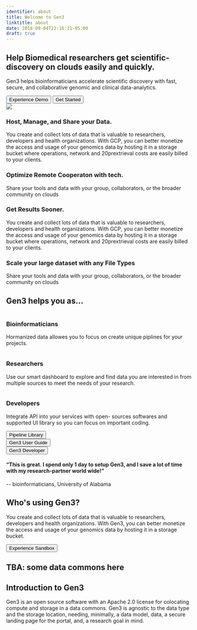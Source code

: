 ```yaml
---
identifier: about
title: Welcome to Gen3
linktitle: about
date: 2018-09-04T22:16:21-05:00
draft: true
---
```


<section class="g3-bg__solight">
  <div class="g3-outer-wrapper g3-flex-content">
    <div class="g3-space__top-lg g3-space__bottom-lg g3-col__45">
      <div class="g3-space__wrapper-gap-left">
        <h1 class="g3-space__margin-sm-bottom">Help Biomedical researchers get scientific-discovery on clouds easily and quickly.</h1>
        <p class="g3-space__margin-sm-bottom introduction">
          Gen3 helps bioinformaticians accelerate scientific discovery with fast, secure, and collaborative genomic and clinical data-analytics.
        </p>
        <button class="g3-button g3-button--primary">Experience Demo</button>
        <button class="g3-button g3-button--secondary g3-space__margin-sm-left">Get Started</button>
      </div>
    </div>
    <div class="g3-col__55 g3-flex-content">
      <img src="img/fig/worker.svg"/>
    </div>
  </div>
</section>
<section>
  <div class="g3-inner-wrapper g3-flex-content g3-space__top-lg g3-space__bottom-md">
    <div class="g3-col__50">
      <div class="g3-space__margin-sm-left g3-space__margin-sm-right">
        <h3>Host, Manage, and Share your Data.</h3>
        <p class="g3-space__margin-sm-top">You create and collect lots of data that is valuable to researchers, developers and health organizations. With GCP, you can better monetize the access and usage of your genomics data by hosting it in a storage bucket where operations, network and 20prextrieval costs are easily billed to your clients.</p>
      </div>
    </div>
    <div class="g3-col__50">
      <div class="g3-space__margin-sm-left g3-space__margin-sm-right">
        <h3>Optimize Remote Cooperaton with tech.</h3>
        <p class="g3-space__margin-sm-top">Share your tools and data with your group, collaborators, or the broader community on clouds</p>
      </div>
    </div>
  </div>
  <div class="g3-inner-wrapper g3-flex-content g3-space__bottom-lg">
    <div class="g3-col__50">
      <div class="g3-space__margin-sm-left g3-space__margin-sm-right">
        <h3>Get Results Sooner.</h3>
        <p class="g3-space__margin-sm-top">You create and collect lots of data that is valuable to researchers, developers and health organizations. With GCP, you can better monetize the access and usage of your genomics data by hosting it in a storage bucket where operations, network and 20prextrieval costs are easily billed to your clients.</p>
      </div>
    </div>
    <div class="g3-col__50">
      <div class="g3-space__margin-sm-left g3-space__margin-sm-right">
        <h3>Scale your large dataset with any File Types</h3>
        <p class="g3-space__margin-sm-top">Share your tools and data with your group, collaborators, or the broader community on clouds</p>
      </div>
    </div>
  </div>
</section>

<h2 class="g3-text__center g3-space__margin-sm-bottom">Gen3 helps you as...</h2>

<section class="g3-bg__solight g3-inner-wrapper g3-space__top-md g3-space__bottom-md">
  <div class="g3-flex-content">
    <div class="g3-col__33 g3-text__center g3-space__margin-sm-left-right">
      <img class="g3-space__margin-sm-bottom"/>
      <h3 class="g3-space__margin-sm-bottom">Bioinformaticians</h3>
      <p class="g3-space__margin-sm-bottom">Hormanized data allowes you to focus on create unique piplines for your projects.</p>
    </div>
    <div class="g3-col__33 g3-text__center g3-space__margin-sm-left-right">
      <img class="g3-space__margin-sm-bottom"/>
      <h3 class="g3-space__margin-sm-bottom">Researchers</h3>
      <p class="g3-space__margin-sm-bottom">Use our smart dashboard to explore and find data you are interested in from multiple sources to meet the needs of your research.</p>
    </div>
    <div class="g3-col__33 g3-text__center g3-space__margin-sm-left-right">
      <img class="g3-space__margin-sm-bottom"/>
      <h3 class="g3-space__margin-sm-bottom">Developers</h3>
      <p class="g3-space__margin-sm-bottom">Integrate API into your services with open- sources softwares and supported UI library so you can focus on important coding.</p>
    </div>
  </div>
  <div class="g3-flex-content">
    <div class="g3-col__33 g3-text__center">
      <button class="g3-button g3-button--secondary">Pipeline Library</button>
    </div>
    <div class="g3-col__33 g3-text__center">
      <button class="g3-button g3-button--secondary">Gen3 User Guide</button>
    </div>
    <div class="g3-col__33 g3-text__center">
      <button class="g3-button g3-button--secondary">Gen3 Developer</button>
    </div>
  </div>
</section>

<h4 class="g3-text__center g3-minimum-wrapper g3-space__margin-sm-top">“This is great. I spend only 1 day to setup Gen3, and I save a lot of time with my research-partner world wide!”</h4>
<p class="g3-text__center g3-minimum-wrapper g3-space__margin-sm-top g3-space__bottom-lg">-- bioinformaticians, University of Alabama</p>

<section class="g3-bg__mint g3-space__top-lg g3-space__bottom-lg">
  <div class="g3-outer-wrapper g3-flex-content">
    <div class="g3-col__45">
      <div class="g3-space__wrapper-gap-left">
        <h1>Who's using Gen3?</h1>
        <p class="introduction g3-space__margin-sm-top-bottom">You create and collect lots of data that is valuable to researchers, developers and health organizations. With Gen3, you can better monetize the access and usage of your genomics data by hosting it in a storage bucket.</p>
        <button class="g3-button g3-button--primary">Experience Sandbox</button>
      </div>
    </div>
    <div class="g3-space__wide g3-col__55">
    </div>
  </div>
</section>

<section class="g3-bg__solight">
  <h1 class="g3-text__center">TBA: some data commons here</h1>
</section>

<section class="g3-inner-wrapper g3-space__top-lg g3-space__bottom-lg">
  <h2 class="g3-text__center">Introduction to Gen3</h2>
  <p class="introduction g3-mini-wrapper g3-text__center g3-space__margin-sm-top g3-space__bottom-md">Gen3 is an open source software with an Apache 2.0 license for colocating compute and storage in a data commons. Gen3 is agnostic to the data type and the storage location, needing, minimally, a data model, data, a secure landing page for the portal, and, a research goal in mind.</p>
  <img />
</section>











